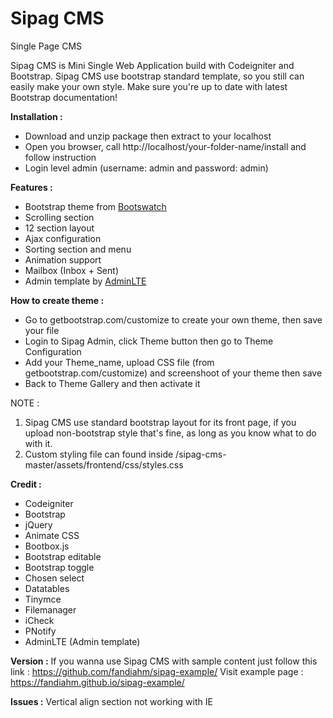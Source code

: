 # Sipag CMS
Single Page CMS

Sipag CMS is Mini Single Web Application build with Codeigniter and Bootstrap. Sipag CMS use bootstrap standard template, so you still can easily make your own style. Make sure you're up to date with latest Bootstrap documentation!

<b>Installation :</b>
<ul>
<li>Download and unzip package then extract to your localhost</li>
<li>Open you browser, call http://localhost/your-folder-name/install and follow instruction</li>
<li>Login level admin (username: admin and password: admin)</li>
</ul>

<b>Features :</b>
<ul>
<li>Bootstrap theme from <a href="https://bootswatch.com" target="_blank">Bootswatch</a></li>
<li>Scrolling section</li>
<li>12 section layout</li>
<li>Ajax configuration</li>
<li>Sorting section and menu</li>
<li>Animation support</li>
<li>Mailbox (Inbox + Sent)</li>
<li>Admin template by <a href="https://github.com/almasaeed2010/AdminLTE/" target="_blank">AdminLTE</a></li>
</ul>

<b>How to create theme :</b>
<ul>
<li>Go to getbootstrap.com/customize to create your own theme, then save your file</li>
<li>Login to Sipag Admin, click Theme button then go to Theme Configuration</li>
<li>Add your Theme_name, upload CSS file (from getbootstrap.com/customize) and screenshoot of your theme then save</li>
<li>Back to Theme Gallery and then activate it</li>
</ul>
NOTE : 
<ol>
<li>Sipag CMS use standard bootstrap layout for its front page, if you upload non-bootstrap style that's fine, as long as you know what to do with it.</li>
<li>Custom styling file can found inside /sipag-cms-master/assets/frontend/css/styles.css</li>
</ol>

<b>Credit :</b>
<ul>
<li>Codeigniter</li>
<li>Bootstrap</li>
<li>jQuery</li>
<li>Animate CSS</li>
<li>Bootbox.js</li>
<li>Bootstrap editable</li>
<li>Bootstrap toggle</li>
<li>Chosen select</li>
<li>Datatables</li>
<li>Tinymce</li>
<li>Filemanager</li>
<li>iCheck</li>
<li>PNotify</li>
<li>AdminLTE (Admin template)</li>
</ul>

<b>Version :</b>
If you wanna use Sipag CMS with sample content just follow this link : https://github.com/fandiahm/sipag-example/
Visit example page : https://fandiahm.github.io/sipag-example/

<b>Issues :</b>
Vertical align section not working with IE
